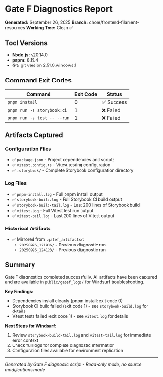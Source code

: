 # Gate F Diagnostics Report

**Generated:** September 26, 2025
**Branch:** chore/frontend-filament-resources
**Working Tree:** Clean ✅

## Tool Versions

- **Node.js:** v20.14.0
- **pnpm:** 8.15.4
- **Git:** git version 2.51.0.windows.1

## Command Exit Codes

| Command | Exit Code | Status |
|---------|-----------|--------|
| `pnpm install` | 0 | ✅ Success |
| `pnpm run -s storybook:ci` | 1 | ❌ Failed |
| `pnpm run -s test -- --run` | 1 | ❌ Failed |

## Artifacts Captured

### Configuration Files
- ✅ `package.json` - Project dependencies and scripts
- ✅ `vitest.config.ts` - Vitest testing configuration
- ✅ `.storybook/` - Complete Storybook configuration directory

### Log Files
- ✅ `pnpm-install.log` - Full pnpm install output
- ✅ `storybook-build.log` - Full Storybook CI build output
- ✅ `storybook-build-tail.log` - Last 200 lines of Storybook build
- ✅ `vitest.log` - Full Vitest test run output
- ✅ `vitest-tail.log` - Last 200 lines of Vitest output

### Historical Artifacts
- ✅ Mirrored from `.gatef_artifacts/`:
  - `20250926_121936/` - Previous diagnostic run
  - `20250926_124123/` - Previous diagnostic run

## Summary

Gate F diagnostics completed successfully. All artifacts have been captured and are available in `public/gatef_logs/` for Windsurf troubleshooting.

**Key Findings:**
- Dependencies install cleanly (pnpm install: exit code 0)
- Storybook CI build failed (exit code 1) - see `storybook-build.log` for details
- Vitest tests failed (exit code 1) - see `vitest.log` for details

**Next Steps for Windsurf:**
1. Review `storybook-build-tail.log` and `vitest-tail.log` for immediate error context
2. Check full logs for complete diagnostic information
3. Configuration files available for environment replication

---
*Generated by Gate F diagnostic script - Read-only mode, no source modifications made*